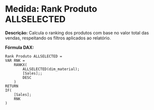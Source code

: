 # Medida: Rank Produto ALLSELECTED

**Descrição:** Calcula o ranking dos produtos com base no valor total das vendas, respeitando os filtros aplicados ao relatório.

**Fórmula DAX:**
```DAX
Rank Produto ALLSELECTED = 
VAR RNK =
    RANKX(
        ALLSELECTED(dim_material);
        [Sales];;
        DESC
    )
RETURN
IF(
    [Sales];
    RNK
)
